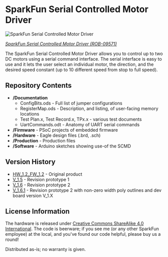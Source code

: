 SparkFun Serial Controlled Motor Driver
=======================================

![SparkFun Serial Controlled Motor Driver](https://cdn.sparkfun.com//assets/parts/3/3/5/3/09571-01b.jpg)

[*SparkFun Serial Controlled Motor Driver (ROB-09571)*](https://www.sparkfun.com/products/9571)

The SparkFun Serial Controlled Motor Driver allows you to control up to two DC motors using a serial command interface. 
The serial interface is easy to use and it lets the user select an individual motor, the direction, and the desired speed constant (up to 10 different speed from stop to full speed). 

Repository Contents
-------------------
* **/Documentation**
    * ConfigBits.ods - Full list of jumper configurations
    * RegisterMap.ods - Description, and listing, of user-facing memory locations
    * Test Plan.x, Test Record.x, TPx.x - various test documents
	* UartCommands.odt - Anatomy of UART serial commands
* **/Firmware** - PSoC projects of embedded firmware
* **/Hardware** - Eagle design files (.brd, .sch)
* **/Production** - Production files
* **/Software** - Arduino sketches showing use-of the SCMD

Version History
---------------
* [HW_1.2_FW_1.2](https://github.com/sparkfun/Serial_Controlled_Motor_Driver/tree/HW_1.2_FW_1.2) - Original product
* [V_1.5](https://github.com/sparkfun/Serial_Controlled_Motor_Driver/tree/V_1.5) - Revision prototype 1
* [V_1.6](https://github.com/sparkfun/Serial_Controlled_Motor_Driver/tree/V_1.6) - Revision prototype 2
* [V_1.6.1](https://github.com/sparkfun/Serial_Controlled_Motor_Driver/tree/V_1.6.1) - Revision prototype 2 with non-zero width poly outlines and dev board version V_1.X


License Information
-------------------
The hardware is released under [Creative Commons ShareAlike 4.0 International](https://creativecommons.org/licenses/by-sa/4.0/).
The code is beerware; if you see me (or any other SparkFun employee) at the local, and you've found our code helpful, please buy us a round!

Distributed as-is; no warranty is given.